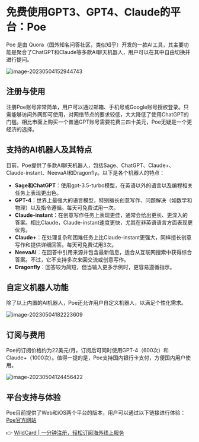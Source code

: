 # 免费使用GPT3、GPT4、Claude的平台：Poe

Poe 是由 Quora（国外知名问答社区，类似知乎）开发的一款AI工具，其主要功能是聚合了ChatGPT和Claude等多款AI聊天机器人，用户可以在其中自由切换并进行提问。

![image-20230504152944743](https://bbtdd.com/img/94929222.webp)

## 注册与使用

注册Poe账号非常简单，用户可以通过邮箱、手机号或Google账号授权登录。只需能够访问外网即可使用，对网络节点的要求较低，大大降低了使用ChatGPT的门槛。相比市面上购买一个普通GPT账号需要花费三四十美元，Poe无疑是一个更经济的选择。

## 支持的AI机器人及其特点

目前，Poe提供了多款AI聊天机器人，包括Sage、ChatGPT、Claude+、Claude-instant、NeevaAI和Dragonfly。以下是各个机器人的特点：

- **Sage和ChatGPT**：使用gpt-3.5-turbo模型，在英语以外的语言以及编程相关任务上表现更出色。
- **GPT-4**：世界上最强大的语言模型，特别擅长创意写作、问题解决（如数学和物理）以及指令遵循。每天可免费试用一次。
- **Claude-instant**：在创意写作任务上表现更佳，通常会给出更长、更深入的答案。相比Claude，Claude-instant速度更快，尤其在非英语语言方面表现更优秀。
- **Claude+**：在处理复杂和困难任务上比Claude-instant更强大，同样擅长创意写作和提供详细回答。每天可免费试用3次。
- **NeevaAI**：在回答中引用来源并包含最新信息，适合从互联网搜索中获得综合答案。不过，它不支持多次来回交流或创意写作。
- **Dragonfly**：回答较为简短，但当输入更多示例时，更容易遵循指示。

## 自定义机器人功能

除了以上内置的AI机器人，Poe还允许用户自定义机器人，以满足个性化需求。

![image-20230504182223609](https://bbtdd.com/img/06348881441.webp)

## 订阅与费用

Poe的订阅价格约为22美元/月，订阅后可同时使用GPT-4（600次）和Claude+（1000次）。值得一提的是，Poe支持国内银行卡支付，方便国内用户使用。

![image-20230504124456422](https://bbtdd.com/img/060720694287.webp)

## 平台支持与体验

Poe目前提供了Web和iOS两个平台的版本，用户可以通过以下链接进行体验：[Poe官方网站](https://poe.com/)

👉 [WildCard | 一分钟注册，轻松订阅海外线上服务](https://bbtdd.com/WildCard)